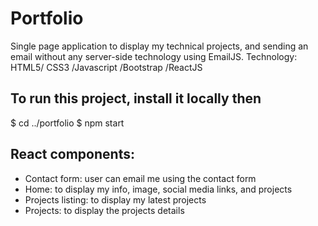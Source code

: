 # Portfolio
Single page application to display my technical projects, and sending an email without any server-side technology using EmailJS.
Technology: HTML5/ CSS3 /Javascript /Bootstrap /ReactJS
## To run this project, install it locally then
$ cd ../portfolio
$ npm start
## React components:
- Contact form: user can email me using the contact form
- Home: to display my info, image, social media links, and projects
- Projects listing: to display my latest projects
- Projects: to display the projects details
